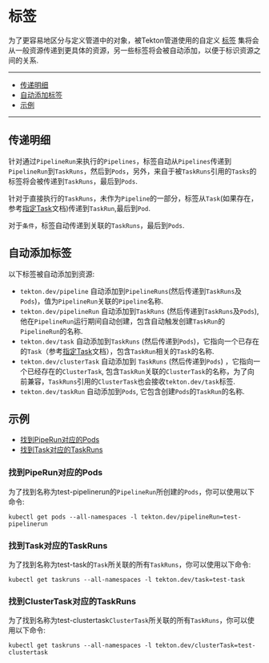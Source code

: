 <!--
---
linkTitle: "Labels"
weight: 10
---
-->
# 标签

为了更容易地区分与定义管道中的对象，被Tekton管道使用的自定义
[标签](https://kubernetes.io/docs/concepts/overview/working-with-objects/labels/)
集将会从一般资源传递到更具体的资源，另一些标签将会被自动添加，以便于标识资源之间的关系.

---

- [传递明细](#传递明细)
- [自动添加标签](#自动添加标签)
- [示例](#示例)

---

## 传递明细

针对通过`PipelineRun`来执行的`Pipelines`，标签自动从`Pipelines`传递到`PipelineRun`到`TaskRuns`，然后到`Pods`，另外，来自于被`TaskRuns`引用的`Tasks`的标签将会被传递到`TaskRuns`，最后到`Pods`.

针对于直接执行的`TaskRuns`，未作为`Pipeline`的一部分，标签从`Task`(如果存在，参考[指定Task](taskruns.md#指定Task)文档)传递到`TaskRun`,最后到`Pod`.

对于`条件`，标签自动传递到关联的`TaskRuns`，最后到`Pods`.

## 自动添加标签

以下标签被自动添加到资源:

- `tekton.dev/pipeline` 自动添加到`PipelineRuns`(然后传递到`TaskRuns`及`Pods`)，值为`PipelineRun`关联的`Pipeline`名称.
- `tekton.dev/pipelineRun` 自动添加到`TaskRuns` (然后传递到`TaskRuns`及`Pods`), 他在`PipelineRun`运行期间自动创建，包含自动触发创建`TaskRun`的`PipelineRun`的名称.
- `tekton.dev/task` 自动添加到`TaskRuns` (然后传递到`Pods`)，它指向一个已存在的`Task`（参考[指定Task](taskruns.md#指定Task)文档），包含`TaskRun`相关的`Task`的名称.
- `tekton.dev/clusterTask` 自动添加到 `TaskRuns` (然后传递到`Pods`) ，它指向一个已经存在的`ClusterTask`, 包含`TaskRun`关联的`ClusterTask`的名称，为了向前兼容，`TaskRuns`引用的`ClusterTask`也会接收`tekton.dev/task`标签.
- `tekton.dev/taskRun` 自动添加到`Pods`, 它包含创建`Pods`的`TaskRun`的名称.

## 示例

- [找到PipeRun对应的Pods](#找到PipeRun对应的Pods)
- [找到Task对应的TaskRuns](#找到Task对应的TaskRuns)

### 找到PipeRun对应的Pods

为了找到名称为test-pipelinerun的`PipelineRun`所创建的`Pods`，你可以使用以下命令:

```shell
kubectl get pods --all-namespaces -l tekton.dev/pipelineRun=test-pipelinerun
```

### 找到Task对应的TaskRuns

为了找到名称为test-task的`Task`所关联的所有`TaskRuns`，你可以使用以下命令:

```shell
kubectl get taskruns --all-namespaces -l tekton.dev/task=test-task
```

### 找到ClusterTask对应的TaskRuns

为了找到名称为test-clustertask`ClusterTask`所关联的所有`TaskRuns`，你可以使用以下命令:

```shell
kubectl get taskruns --all-namespaces -l tekton.dev/clusterTask=test-clustertask
```
